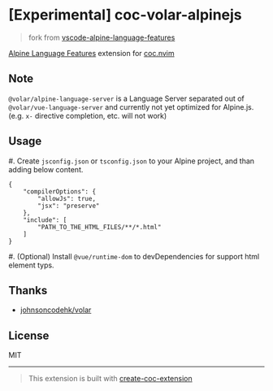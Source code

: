 # [Experimental] coc-volar-alpinejs

> fork from [vscode-alpine-language-features](https://github.com/johnsoncodehk/volar/tree/master/extensions/vscode-alpine-language-features)

[Alpine Language Features](https://marketplace.visualstudio.com/items?itemName=johnsoncodehk.alpine-language-features) extension for [coc.nvim](https://github.com/neoclide/coc.nvim)

## Note

`@volar/alpine-language-server` is a Language Server separated out of `@volar/vue-language-server`  and currently not yet optimized for Alpine.js. (e.g. `x-` directive completion, etc. will not work)

## Usage

#. Create `jsconfig.json` or `tsconfig.json` to your Alpine project, and than adding below content.

```jsonc
{
	"compilerOptions": {
		"allowJs": true,
		"jsx": "preserve"
	},
	"include": [
		"PATH_TO_THE_HTML_FILES/**/*.html"
	]
}
```

#. (Optional) Install `@vue/runtime-dom` to devDependencies for support html element typs.

## Thanks

- [johnsoncodehk/volar](https://github.com/johnsoncodehk/volar)

## License

MIT

---

> This extension is built with [create-coc-extension](https://github.com/fannheyward/create-coc-extension)
